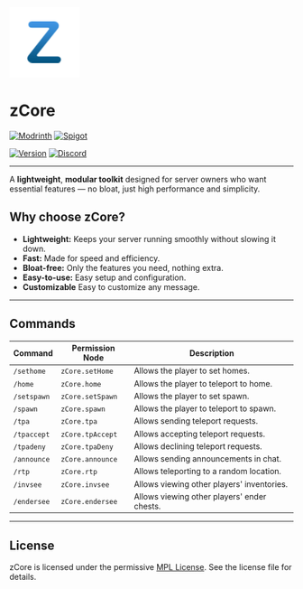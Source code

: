 ![zCore logo](https://github.com/zysws/zCore/blob/master/zCore.png?raw=true)

# zCore

[![Modrinth](https://cdn.jsdelivr.net/npm/@intergrav/devins-badges@3/assets/cozy/available/modrinth_vector.svg)](https://modrinth.com/project/zcore_)
[![Spigot](https://raw.githubusercontent.com/intergrav/devins-badges/refs/heads/v3/assets/cozy/available/spigot_vector.svg)](https://www.spigotmc.org/resources/zcore.128843/)

[![Version](https://img.shields.io/badge/version-%201.0-blue)](https://github.com/zysws/zCore/releases)
[![Discord](https://img.shields.io/discord/1416861089072943169.svg?label=discord&logo=discord)](https://discord.gg/XbrtmjAhh7)

---

A **lightweight**, **modular toolkit** designed for server owners who want essential features — no bloat, just high performance and simplicity.

## Why choose zCore?

- **Lightweight:** Keeps your server running smoothly without slowing it down.
- **Fast:** Made for speed and efficiency.
- **Bloat-free:** Only the features you need, nothing extra.
- **Easy-to-use:** Easy setup and configuration.
- **Customizable** Easy to customize any message.

---

## Commands

| Command       | Permission Node    | Description                              |
|---------------|--------------------|----------------------------------------|
| `/sethome`    | `zCore.setHome`    | Allows the player to set homes.        |
| `/home`       | `zCore.home`       | Allows the player to teleport to home. |
| `/setspawn`   | `zCore.setSpawn`   | Allows the player to set spawn.        |
| `/spawn`      | `zCore.spawn`      | Allows the player to teleport to spawn.|
| `/tpa`        | `zCore.tpa`        | Allows sending teleport requests.      |
| `/tpaccept`   | `zCore.tpAccept`   | Allows accepting teleport requests.    |
| `/tpadeny`    | `zCore.tpaDeny`    | Allows declining teleport requests.    |
| `/announce`   | `zCore.announce`   | Allows sending announcements in chat. |
| `/rtp`        | `zCore.rtp`        | Allows teleporting to a random location.|
| `/invsee`     | `zCore.invsee`     | Allows viewing other players' inventories.|
| `/endersee`   | `zCore.endersee`   | Allows viewing other players' ender chests.|


---

## License

zCore is licensed under the permissive [MPL License](https://github.com/zysws/zCore/blob/master/LICENSE). See the license file for details.

